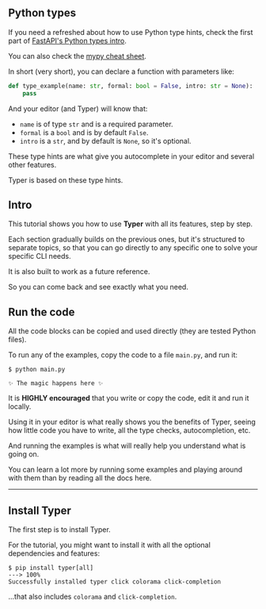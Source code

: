## Python types

If you need a refreshed about how to use Python type hints, check the first part of <a href="https://fastapi.tiangolo.com/python-types/" target="_blank">FastAPI's Python types intro</a>.

You can also check the <a href="https://mypy.readthedocs.io/en/latest/cheat_sheet_py3.html" class="external-link" target="_blank">mypy cheat sheet</a>.

In short (very short), you can declare a function with parameters like:

```Python
def type_example(name: str, formal: bool = False, intro: str = None):
    pass
```

And your editor (and Typer) will know that:

* `name` is of type `str` and is a required parameter.
* `formal` is a `bool` and is by default `False`.
* `intro` is a `str`, and by default is `None`, so it's optional.

These type hints are what give you autocomplete in your editor and several other features.

Typer is based on these type hints.

## Intro

This tutorial shows you how to use **Typer** with all its features, step by step.

Each section gradually builds on the previous ones, but it's structured to separate topics, so that you can go directly to any specific one to solve your specific CLI needs.

It is also built to work as a future reference.

So you can come back and see exactly what you need.

## Run the code

All the code blocks can be copied and used directly (they are tested Python files).

To run any of the examples, copy the code to a file `main.py`, and run it:

<div class="termy">

```console
$ python main.py

✨ The magic happens here ✨
```

</div>

It is **HIGHLY encouraged** that you write or copy the code, edit it and run it locally.

Using it in your editor is what really shows you the benefits of Typer, seeing how little code you have to write, all the type checks, autocompletion, etc.

And running the examples is what will really help you understand what is going on.

You can learn a lot more by running some examples and playing around with them than by reading all the docs here.

---

## Install Typer

The first step is to install Typer.

For the tutorial, you might want to install it with all the optional dependencies and features:

<div class="termy">

```console
$ pip install typer[all]
---> 100%
Successfully installed typer click colorama click-completion
```

</div>

...that also includes `colorama` and `click-completion`.
